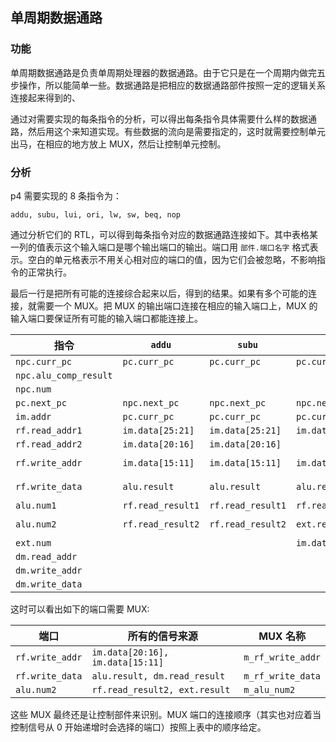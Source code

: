 ## 单周期数据通路

### 功能

单周期数据通路是负责单周期处理器的数据通路。由于它只是在一个周期内做完五步操作，所以能简单一些。数据通路是把相应的数据通路部件按照一定的逻辑关系连接起来得到的、

通过对需要实现的每条指令的分析，可以得出每条指令具体需要什么样的数据通路，然后用这个来知道实现。有些数据的流向是需要指定的，这时就需要控制单元出马，在相应的地方放上 MUX，然后让控制单元控制。

### 分析

p4 需要实现的 8 条指令为：

`addu, subu, lui, ori, lw, sw, beq, nop`

通过分析它们的 RTL，可以得到每条指令对应的数据通路连接如下。其中表格某一列的值表示这个输入端口是哪个输出端口的输出。端口用 `部件.端口名字` 格式表示。空白的单元格表示不用关心相对应的端口的值，因为它们会被忽略，不影响指令的正常执行。

最后一行是把所有可能的连接综合起来以后，得到的结果。如果有多个可能的连接，就需要一个 MUX。把 MUX 的输出端口连接在相应的输入端口上，MUX 的输入端口要保证所有可能的输入端口都能连接上。

指令 | `addu` | `subu` | `lui` | `ori` | `lw` | `sw` | `beq` | `nop` | 综合 
--- | --- | --- | --- | --- | --- | --- | --- | --- | --- 
`npc.curr_pc` | `pc.curr_pc` | `pc.curr_pc` | `pc.curr_pc` | `pc.curr_pc` | `pc.curr_pc` | `pc.curr_pc` | `pc.curr_pc` | `pc.curr_pc` | `pc.curr_pc` 
`npc.alu_comp_result` | | | | | | | `alu.comp_result` | | `alu.comp_result` 
`npc.num` | | | | | | | `im.data[15:0]` | | `im.data[15:0]` 
`pc.next_pc` | `npc.next_pc` | `npc.next_pc` | `npc.next_pc` | `npc.next_pc` | `npc.next_pc` | `npc.next_pc` | `npc.next_pc` | `npc.next_pc` | `npc.next_pc` 
`im.addr` | `pc.curr_pc` | `pc.curr_pc` | `pc.curr_pc` | `pc.curr_pc` | `pc.curr_pc` | `pc.curr_pc` | `pc.curr_pc` | `pc.curr_pc` | `pc.curr_pc` 
`rf.read_addr1` | `im.data[25:21]` | `im.data[25:21]` | `im.data[25:21]` | `im.data[25:21]` | `im.data[25:21]` | `im.data[25:21]` | `im.data[25:21]` | | `im.data[25:21]` 
`rf.read_addr2` | `im.data[20:16]` | `im.data[20:16]` | | `im.data[20:16]` | | `im.data[20:16]` | `im.data[20:16]` | | `im.data[20:16]` 
`rf.write_addr` | `im.data[15:11]` | `im.data[15:11]` | `im.data[20:16]` | `im.data[20:16]` | `im.data[20:16]` | | | | `im.data[20:16], im.data[15:11]` 
`rf.write_data` | `alu.result` | `alu.result` | `alu.result`|  `alu.result` | `dm.read_result` | | | | `alu.result, dm.read_result`
`alu.num1` | `rf.read_result1` | `rf.read_result1` | `rf.read_result1` | `rf.read_result1` | `rf.read_result1` | `rf.read_result1` | `rf.read_result1` | | `rf.read_result1` 
`alu.num2` | `rf.read_result2` | `rf.read_result2` | `ext.result` | `ext.result` | `ext.result` | `ext.result` | `rf.read_result2` | | `rf.read_result2, ext.result` 
`ext.num` | | | `im.data[15:0]` | `im.data[15:0]` | `im.data[15:0]` | `im.data[15:0]` | | | `im.data[15:0]` 
`dm.read_addr` | | | | | `alu.result` | | | | `alu.result` 
`dm.write_addr` | | | | | | `alu.result` | | | `alu.result` 
`dm.write_data` | | | | | | `rf.read_result2` | | | `rf.read_result2` 

这时可以看出如下的端口需要 MUX:

端口 | 所有的信号来源 | MUX 名称
--- | --- | ---
`rf.write_addr` | `im.data[20:16], im.data[15:11]` | `m_rf_write_addr` 
`rf.write_data` | `alu.result, dm.read_result` | `m_rf_write_data` 
`alu.num2` | `rf.read_result2, ext.result` | `m_alu_num2` 

这些 MUX 最终还是让控制部件来识别。MUX 端口的连接顺序（其实也对应着当控制信号从 0 开始递增时会选择的端口）按照上表中的顺序给定。

